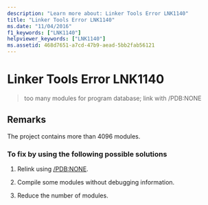 ```yaml
---
description: "Learn more about: Linker Tools Error LNK1140"
title: "Linker Tools Error LNK1140"
ms.date: "11/04/2016"
f1_keywords: ["LNK1140"]
helpviewer_keywords: ["LNK1140"]
ms.assetid: 468d7651-a7cd-47b9-aead-5bb2fab56121
---
```

# Linker Tools Error LNK1140

> too many modules for program database; link with /PDB:NONE

## Remarks

The project contains more than 4096 modules.

### To fix by using the following possible solutions

1. Relink using [/PDB:NONE](../../build/reference/pdb-use-program-database.md).

1. Compile some modules without debugging information.

1. Reduce the number of modules.
